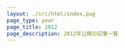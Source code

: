 ```yaml
---
layout: ./src/html/index.pug
page_type: year
page_title: 2012
page_description: 2012年公開の記事一覧
---
```

